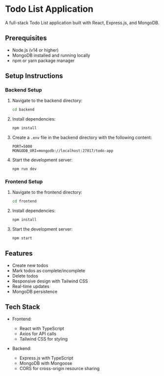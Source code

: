 # Todo List Application

A full-stack Todo List application built with React, Express.js, and MongoDB.

## Prerequisites

- Node.js (v14 or higher)
- MongoDB installed and running locally
- npm or yarn package manager

## Setup Instructions

### Backend Setup

1. Navigate to the backend directory:
   ```bash
   cd backend
   ```

2. Install dependencies:
   ```bash
   npm install
   ```

3. Create a `.env` file in the backend directory with the following content:
   ```
   PORT=5000
   MONGODB_URI=mongodb://localhost:27017/todo-app
   ```

4. Start the development server:
   ```bash
   npm run dev
   ```

### Frontend Setup

1. Navigate to the frontend directory:
   ```bash
   cd frontend
   ```

2. Install dependencies:
   ```bash
   npm install
   ```

3. Start the development server:
   ```bash
   npm start
   ```

## Features

- Create new todos
- Mark todos as complete/incomplete
- Delete todos
- Responsive design with Tailwind CSS
- Real-time updates
- MongoDB persistence

## Tech Stack

- Frontend:
  - React with TypeScript
  - Axios for API calls
  - Tailwind CSS for styling

- Backend:
  - Express.js with TypeScript
  - MongoDB with Mongoose
  - CORS for cross-origin resource sharing 